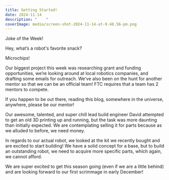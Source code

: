 ```yaml
---
title: Getting Started!
date: 2024-11-14
description: "    "
coverImage: media/screen-shot-2024-11-14-at-9.48.56-pm.png
---
```

Joke of the Week!

Hey, what’s a robot's favorite snack? 

Microchips!

Our biggest project this week was researching grant and funding opportunities, we’re looking around at local robotics companies, and drafting some emails for outreach. We’ve also been on the hunt for another mentor so that we can be an official team! FTC requires that a team has 2 mentors to compete. 

If you happen to be out there, reading this blog, somewhere in the universe, anywhere, please be our mentor!

Our awesome, talented, and super chill lead build engineer David attempted to get an old 3D printing up and running, but the task was more daunting than initially expected. We are contemplating selling it for parts because as we alluded to before, we need money. 

In regards to our actual robot, we looked at the kit we recently bought and are excited to start building! We have a solid concept for a base, but to build an outstanding robot, we need to acquire more specific parts, which again, we cannot afford. 

We are super excited to get this season going (even if we are a little behind) and are looking forward to our first scrimmage in early December!
